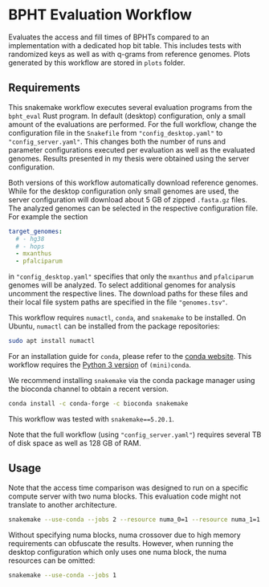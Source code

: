 # BPHT Evaluation Workflow

Evaluates the access and fill times of BPHTs compared to an implementation with a dedicated hop bit table.
This includes tests with randomized keys as well as with q-grams from reference genomes.
Plots generated by this workflow are stored in `plots` folder.

## Requirements

This snakemake workflow executes several evaluation programs from the `bpht_eval` Rust program.
In default (desktop) configuration, only a small amount of the evaluations are performed.
For the full workflow, change the configuration file in the `Snakefile` from `"config_desktop.yaml"` to `"config_server.yaml"`.
This changes both the number of runs and parameter configurations executed per evaluation as well as the evaluated genomes.
Results presented in my thesis were obtained using the server configuration.

Both versions of this workflow automatically download reference genomes.
While for the desktop configuration only small genomes are used, the server configuration will download about 5 GB of zipped `.fasta.gz` files.
The analyzed genomes can be selected in the respective configuration file.
For example the section
  ```yaml
  target_genomes:
    # - hg38
    # - hops
    - mxanthus
    - pfalciparum
  ```
in `"config_desktop.yaml"` specifies that only the `mxanthus` and `pfalciparum` genomes will be analyzed.
To select additional genomes for analysis uncomment the respective lines.
The download paths for these files and their local file system paths are specified in the file `"genomes.tsv"`.


This workflow requires `numactl`, `conda`, and `snakemake` to be installed.
On Ubuntu, `numactl` can be installed from the package repositories:

```bash
sudo apt install numactl
```

For an installation guide for `conda`, please refer to the [conda website](https://docs.conda.io/projects/conda/en/latest/).
This workflow requires the [Python 3 version](https://docs.conda.io/en/latest/miniconda.html) of `(mini)conda`.

We recommend installing `snakemake` via the conda package manager using the bioconda channel to obtain a recent version.
```bash
conda install -c conda-forge -c bioconda snakemake
```
This workflow was tested with `snakemake==5.20.1`.

Note that the full workflow (using `"config_server.yaml"`) requires several TB of disk space as well as 128 GB of RAM.

## Usage

Note that the access time comparison was designed to run on a specific compute server with two numa blocks.
This evaluation code might not translate to another architecture.

```bash
snakemake --use-conda --jobs 2 --resource numa_0=1 --resource numa_1=1
```

Without specifying numa blocks, numa crossover due to high memory requirements can obfuscate the results.
However, when running the desktop configuration which only uses one numa block, the numa resources can be omitted:

```bash
snakemake --use-conda --jobs 1
```
